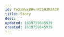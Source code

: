 ```yaml
---
id: Te2zWwxBHvrKC5H3MJA3P
title: Story
desc: ''
updated: 1639759645939
created: 1639759645939
---
```


